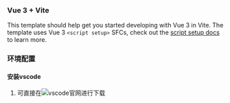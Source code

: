 ### Vue 3 + Vite

This template should help get you started developing with Vue 3 in Vite. The template uses Vue 3 `<script setup>` SFCs, check out the [script setup docs](https://v3.vuejs.org/api/sfc-script-setup.html#sfc-script-setup) to learn more.

### 环境配置
#### 安装vscode
1. 可直接在![vscode官网](https://code.visualstudio.com/download)进行下载



### 
